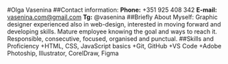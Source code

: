 #Olga Vasenina
##Contact information:
**Phone:** +351 925 408 342
**E-mail:** vasenina.com@gmail.com
**Tg:** @vasenina
##Briefly About Myself:
Graphic designer experienced also in web-design, interested in moving forward and developing skills.
Mature employee knowing the goal and ways to reach it. Responsible, consecutive, focused, organised and punctual.
##Skills and Proficiency
+HTML, CSS, JavaScript basics
+Git, GitHub
+VS Code
+Adobe Photoship, Illustrator, CorelDraw, Figma

